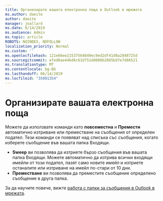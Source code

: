 ```yaml
---
title: Организирате вашата електронна поща в Outlook в мрежата
ms.author: daeite
author: daeite
manager: joallard
ms.date: 6/14/2019
ms.audience: Admin
ms.topic: article
ROBOTS: NOINDEX, NOFOLLOW
localization_priority: Normal
ms.custom: ''
ms.openlocfilehash: 121e66ee21537564849ec9ed2df41d0a2848725d
ms.sourcegitcommit: efed0ae44bd6c61d751dd008b2885bd7e7d86521
ms.translationtype: MT
ms.contentlocale: bg-BG
ms.lasthandoff: 06/14/2019
ms.locfileid: "35001354"
---
```

# <a name="organize-your-email"></a>Организирате вашата електронна поща

Можете да използвате команди като **повсеместна** и **Премести** автоматично изтриване или преместване на съобщения от определен подател. Тези команди се появяват над списъка със съобщения, когато изберете съобщение във вашата папка Входящи.

- **Sweep** ви позволява да изтриете бързо съобщения във вашата папка Входящи. Можете автоматично да изтрива всички входящи имейли от този подател, пазят само новите имейл и изтриете останалите или изтриване на имейл по-стари от 10 дни.
- **Преместване** ви позволява да преместите съобщение определено съобщение в друга папка.

За да научите повече, вижте [работа с папки за съобщения в Outlook в мрежата](https://support.office.com/article/ae0f10d6-54e7-4f29-acd3-78cdc3fdcb9f).